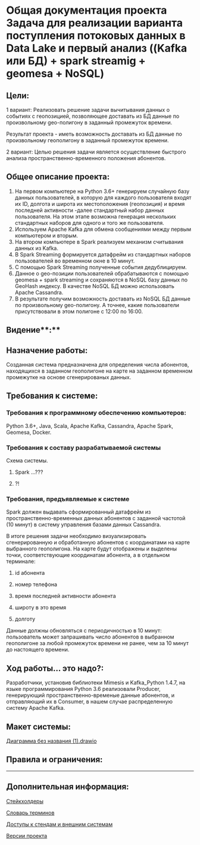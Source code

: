 # Общая документация проекта Задача для реализации варианта поступления потоковых данных в Data Lake и первый анализ ((Kafka или БД) + spark streamig + geomesa + NoSQL)

## **Цели:**

1 вариант: Реализовать решение задачи вычитывания данных о событиях с геопозицией, позволяющее доставать из БД данные по произвольному geo-полигону в заданный промежуток времени.

Результат проекта - иметь возможность доставать из БД данные по произвольному геополигону в заданный промежуток времени.

2 вариант: Целью решения задачи является осуществление быстрого анализа пространственно-временного положения абонентов.

## Общее описание проекта:

1.  На первом компьютере на Python 3.6+ генерируем случайную базу данных пользователей, в которую для каждого пользователя входят их ID, долгота и широта их местоположения (геопозиция) и время последней активности -далее стандартный набор данных пользователя. На этом этапе возможна генерация нескольких стандартных наборов для одного и того же пользователя.
2. Используем Apache Kafka для обмена сообщениями между первым компьютером и вторым. 
3. На втором компьютере в Spark реализуем механизм считывания данных из Kafka. 
4. В Spark Streaming формируется датафрейм из стандартных наборов пользователей во временном окне в 10 минут.
5. С помощью Spark Streaming полученные события дедублицируем.
6. Данное о geo-позиции пользователей обрабатываются с помощью geomesa + spark streaming и сохраняются в NoSQL базу данных по GeoHash индексу. В качестве NoSQL БД можно использовать Apache Cassandra.
7. В результате получим возможность доставать из NoSQL БД данные по произвольному geo-полигону. А точнее, какие пользователи присутствовали в этом полигоне с 12:00 по 16:00.

## Видение**:**

## Назначение работы:

Созданная система предназначена для определения числа абонентов, находящихся в заданном геополигоне на карте на заданном временном промежутке на основе сгенерированых данных.

## Требования к системе:

### Требования к программному обеспечению компьютеров:

Python 3.6+, Java, Scala, Apache Kafka, Cassandra, Apache Spark, Geomesa, Docker.

### Требования к составу разрабатываемой системы

Схема системы.

1) Spark ...???

2) ?!

### Требования, предъявляемые к системе

Spark должен выдавать сформированный датафрейм из пространственно-временных данных абонентов с заданной частотой (10 минут) в систему управления базами данных Cassandra.

В итоге решения задачи необходимо визуализировать сгенерированную и обработанную абонентов с координатами на карте выбранного геополигона. На карте будут отображены и выделены точки, соответствующие координатам абонента, а в отдельном терминале:

1) id абонента
2) номер телефона

3) время последней активности абонента

4) широту в это время

5) долготу

Данные должны обновляться с периодичностью в 10 минут: пользователь может запрашивать число абонентов в выбранном геополигоне за любой промежуток времени не ранее, чем за 10 минут до настоящего времени.

## Ход работы... это надо?:

Разработчики, установив библиотеки Mimesis и Kafka_Python 1.4.7, на языке программирования Python 3.6 реализовали Producer, генерирующий пространственно-временые данные абонентов, и отправляющий их в Consumer, в нашем случае распределенную систему Apache Kafka.

## Макет системы:

[Диаграмма без названия (1).drawio](Data%20Lake%20Kafka%20spark%20streamig%20geomesa%20NoSQL/___(1).drawio)

## **Правила и ограничения**:

---

## Дополнительная информация:

[Стейкхолдеры](https://www.notion.so/fe737322170a4d8090946dd2c597a503)

[Словарь терминов](https://www.notion.so/2d12e4f4a7da49b1893ac655562cd4e8)

[Доступы к стендам и внешним системам](https://www.notion.so/c5f19871fe7e4b5ea5eac72fa981a9d0)

[Версии проекта](https://www.notion.so/331c901ef0574fbd8b15a8ca04298aef)
